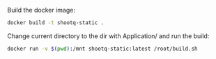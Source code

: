 Build the docker image:

```bash
docker build -t shootq-static .
```

Change current directory to the dir with Application/ and run the build:

```bash
docker run -v $(pwd):/mnt shootq-static:latest /root/build.sh
```